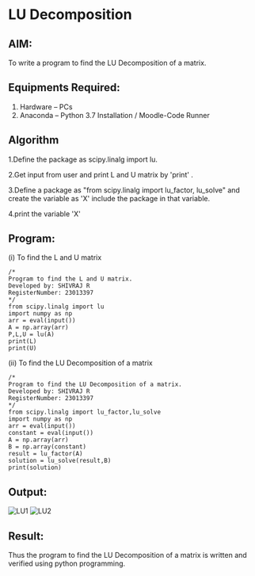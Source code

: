 # LU Decomposition 

## AIM:
To write a program to find the LU Decomposition of a matrix.

## Equipments Required:
1. Hardware – PCs
2. Anaconda – Python 3.7 Installation / Moodle-Code Runner

## Algorithm
1.Define the package as scipy.linalg import lu.

2.Get input from user and print L and U matrix by 'print' .

3.Define a package as "from scipy.linalg import lu_factor, lu_solve" and create the variable as 'X' include the package in that variable.

4.print the variable 'X'

## Program:
(i) To find the L and U matrix
```
/*
Program to find the L and U matrix.
Developed by: SHIVRAJ R
RegisterNumber: 23013397
*/
from scipy.linalg import lu
import numpy as np
arr = eval(input())
A = np.array(arr)
P,L,U = lu(A)
print(L)
print(U)
```
(ii) To find the LU Decomposition of a matrix
```
/*
Program to find the LU Decomposition of a matrix.
Developed by: SHIVRAJ R
RegisterNumber: 23013397
*/
from scipy.linalg import lu_factor,lu_solve
import numpy as np
arr = eval(input())
constant = eval(input())
A = np.array(arr)
B = np.array(constant)
result = lu_factor(A)
solution = lu_solve(result,B)
print(solution)
```

## Output:
![LU1](https://github.com/ShivrajRajasekaran/LU-Decomposition/assets/145742560/6a9da67d-0f32-4a0f-a55f-d9b50d561c87)
![LU2](https://github.com/ShivrajRajasekaran/LU-Decomposition/assets/145742560/046b1958-3479-4ba2-9fa3-c9dc6a10bee0)

## Result:
Thus the program to find the LU Decomposition of a matrix is written and verified using python programming.


